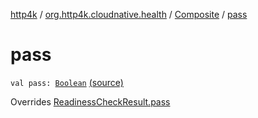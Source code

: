 [http4k](../../index.md) / [org.http4k.cloudnative.health](../index.md) / [Composite](index.md) / [pass](./pass.md)

# pass

`val pass: `[`Boolean`](https://kotlinlang.org/api/latest/jvm/stdlib/kotlin/-boolean/index.html) [(source)](https://github.com/http4k/http4k/blob/master/http4k-cloudnative/src/main/kotlin/org/http4k/cloudnative/health/ReadinessCheckResult.kt#L40)

Overrides [ReadinessCheckResult.pass](../-readiness-check-result/pass.md)

